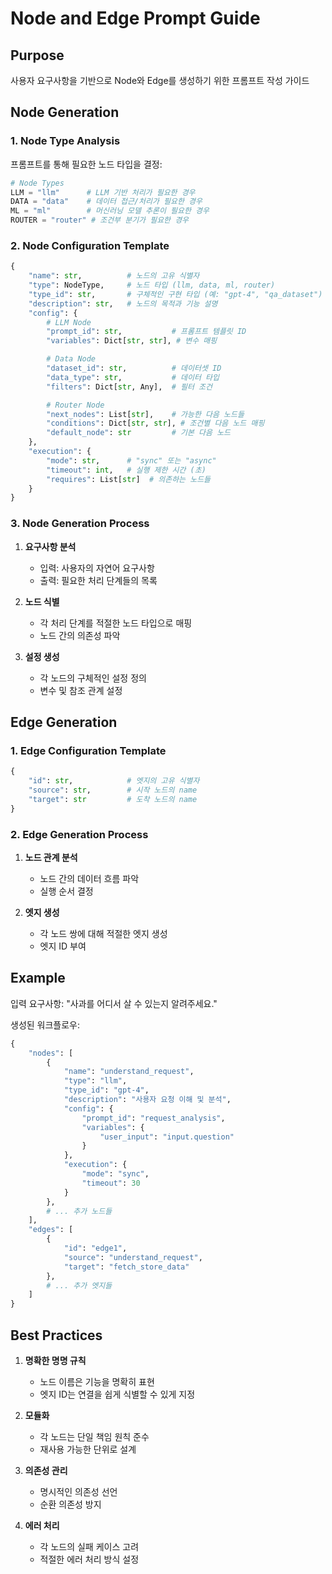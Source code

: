 # Node and Edge Prompt Guide

## Purpose
사용자 요구사항을 기반으로 Node와 Edge를 생성하기 위한 프롬프트 작성 가이드

## Node Generation

### 1. Node Type Analysis
프롬프트를 통해 필요한 노드 타입을 결정:

```python
# Node Types
LLM = "llm"      # LLM 기반 처리가 필요한 경우
DATA = "data"    # 데이터 접근/처리가 필요한 경우
ML = "ml"        # 머신러닝 모델 추론이 필요한 경우
ROUTER = "router" # 조건부 분기가 필요한 경우
```

### 2. Node Configuration Template

```python
{
    "name": str,          # 노드의 고유 식별자
    "type": NodeType,     # 노드 타입 (llm, data, ml, router)
    "type_id": str,       # 구체적인 구현 타입 (예: "gpt-4", "qa_dataset")
    "description": str,   # 노드의 목적과 기능 설명
    "config": {
        # LLM Node
        "prompt_id": str,           # 프롬프트 템플릿 ID
        "variables": Dict[str, str], # 변수 매핑

        # Data Node
        "dataset_id": str,          # 데이터셋 ID
        "data_type": str,           # 데이터 타입
        "filters": Dict[str, Any],  # 필터 조건

        # Router Node
        "next_nodes": List[str],    # 가능한 다음 노드들
        "conditions": Dict[str, str], # 조건별 다음 노드 매핑
        "default_node": str         # 기본 다음 노드
    },
    "execution": {
        "mode": str,      # "sync" 또는 "async"
        "timeout": int,   # 실행 제한 시간 (초)
        "requires": List[str]  # 의존하는 노드들
    }
}
```

### 3. Node Generation Process

1. **요구사항 분석**
   - 입력: 사용자의 자연어 요구사항
   - 출력: 필요한 처리 단계들의 목록

2. **노드 식별**
   - 각 처리 단계를 적절한 노드 타입으로 매핑
   - 노드 간의 의존성 파악

3. **설정 생성**
   - 각 노드의 구체적인 설정 정의
   - 변수 및 참조 관계 설정

## Edge Generation

### 1. Edge Configuration Template

```python
{
    "id": str,            # 엣지의 고유 식별자
    "source": str,        # 시작 노드의 name
    "target": str         # 도착 노드의 name
}
```

### 2. Edge Generation Process

1. **노드 관계 분석**
   - 노드 간의 데이터 흐름 파악
   - 실행 순서 결정

2. **엣지 생성**
   - 각 노드 쌍에 대해 적절한 엣지 생성
   - 엣지 ID 부여

## Example

입력 요구사항:
"사과를 어디서 살 수 있는지 알려주세요."

생성된 워크플로우:
```python
{
    "nodes": [
        {
            "name": "understand_request",
            "type": "llm",
            "type_id": "gpt-4",
            "description": "사용자 요청 이해 및 분석",
            "config": {
                "prompt_id": "request_analysis",
                "variables": {
                    "user_input": "input.question"
                }
            },
            "execution": {
                "mode": "sync",
                "timeout": 30
            }
        },
        # ... 추가 노드들
    ],
    "edges": [
        {
            "id": "edge1",
            "source": "understand_request",
            "target": "fetch_store_data"
        },
        # ... 추가 엣지들
    ]
}
```

## Best Practices

1. **명확한 명명 규칙**
   - 노드 이름은 기능을 명확히 표현
   - 엣지 ID는 연결을 쉽게 식별할 수 있게 지정

2. **모듈화**
   - 각 노드는 단일 책임 원칙 준수
   - 재사용 가능한 단위로 설계

3. **의존성 관리**
   - 명시적인 의존성 선언
   - 순환 의존성 방지

4. **에러 처리**
   - 각 노드의 실패 케이스 고려
   - 적절한 에러 처리 방식 설정 